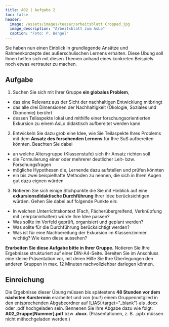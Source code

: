 ```yaml
---
title: A02 | Aufgabe 2
toc: false
header:
  image: /assets/images/teaser/arbeitsblatt Cropped.jpg
  image_description: "Arbeitsblatt zum AsLo"
  caption: "Foto: P. Bengel"
---
```



Sie haben nun einen Einblick in grundlegende Ansätze und Rahmenkonzepte des außerschulischen Lernens erhalten. 
Diese Übung soll Ihnen helfen sich mit diesen Themen anhand eines konkreten Beispiels noch etwas vertrauter zu machen. 


## Aufgabe
1. Suchen Sie sich mit Ihrer Gruppe **ein globales Problem**,
* das eine Relevanz aus der Sicht der nachhaltigen Entwicklung mitbringt
* das alle drei Dimensionen der Nachhaltigkeit (Ökologie, Soziales und Ökonomie) berührt
* dessen Teilaspekte lokal und mithilfe einer forschungsorientierten Exkursion zu einem AsLo didaktisch aufbereitet werden kann
2. Entwickeln Sie dazu grob eine Idee, wie Sie Teilaspekte Ihres Problems mit dem **Ansatz des forschenden Lernens** für Ihre SuS aufbereiten könnten. Beachten Sie dabei
* an welche Altersgruppe (Klassenstufe) sich ihr Ansatz richten soll
* die Formulierung einer oder mehrerer deutlicher Leit- bzw. Forschungsfragen
* mögliche Hypothesen die, Lernende dazu aufstellen und prüfen könnten
* ein bis zwei beispielhafte Methoden zu nennen, die sich in Ihren Augen gut dazu eignen würden
3. Notieren Sie sich einige Stichpunkte die Sie mit Hinblick auf eine **exkursionsdidaktische Durchführung** Ihrer Idee berücksichtigen würden. Gehen Sie dabei auf folgende Punkte ein:
* In welchen Unterrichtskontext (Fach, Fächerübergreifend, Verknüpfung mit Lehrplaninhalten) würde Ihre Idee passen?
* Was sollte im Vorfeld geprüft, organisiert und geplant werden?
* Was sollte für die Durchführung berücksichtigt werden?
* Was ist für eine Nachbereitung der Exkursion im Klassenzimmer wichtig? Wie kann diese aussehen?

**Erarbeiten Sie diese Aufgabe bitte in Ihrer Gruppe.** 
Notieren Sie Ihre Ergebnisse strukturiert auf einer DIN-A4-Seite. Bereiten Sie im Anschluss eine kleine Präsentation vor, mit deren Hilfe Sie Ihre Überlegungen den anderen Gruppen in max. 12 Minuten nachvollziehbar darlegen können. 

## Einreichung
Die Ergebnisse dieser Übung müssen bis spätestens **48 Stunden vor dem nächsten Kurstermin** erarbeitet und von (nur!) einem Gruppenmitglied in den entsprechenden Abgabeordner auf [ILIAS](https://ilias.uni-marburg.de/goto.php?target=crs_2862848&client_id=UNIMR){:target="_blank"} als .docx oder .pdf hochgeladen sein.
Bennenen Sie Ihre Abgabe dazu wie folgt: **A02_Gruppe[Nummer].pdf** bzw **.docx**. (Präsentationen, z. B. .pptx müssen nicht mithochgeladen werden.)
